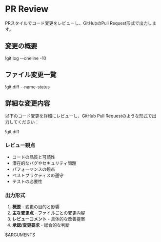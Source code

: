 # PR Review

PRスタイルでコード変更をレビューし、GitHubのPull Request形式で出力します。

## 変更の概要

!git log --oneline -10

## ファイル変更一覧

!git diff --name-status

## 詳細な変更内容

以下のコード変更を詳細にレビューし、GitHub Pull Requestのような形式で出力してください：

!git diff

### レビュー観点
- コードの品質と可読性
- 潜在的なバグやセキュリティ問題
- パフォーマンスの観点
- ベストプラクティスの遵守
- テストの必要性

### 出力形式
1. **概要** - 変更の目的と影響
2. **主な変更点** - ファイルごとの変更内容
3. **レビューコメント** - 具体的な改善提案
4. **承認/変更要求** - 総合的な判断

$ARGUMENTS